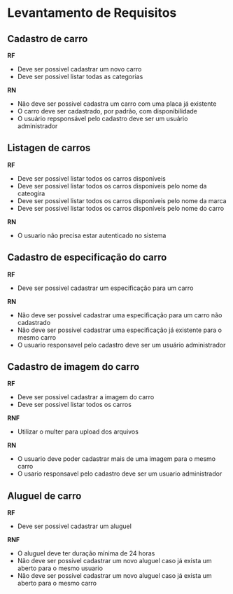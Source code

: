 # Levantamento de Requisitos

## Cadastro de carro

**RF**
- Deve ser possivel cadastrar um novo carro
- Deve ser possivel listar todas as categorias

**RN**
- Não deve ser possivel cadastra um carro com uma placa já existente 
- O carro deve ser cadastrado, por padrão, com disponibilidade
- O usuário repsponsável pelo cadastro deve ser um usuário administrador

## Listagen de carros

**RF**
- Deve ser possivel listar todos os carros disponíveis 
- Deve ser possivel listar todos os carros disponíveis pelo nome da cateogira
- Deve ser possivel listar todos os carros disponíveis pelo nome da marca 
- Deve ser possivel listar todos os carros disponíveis pelo nome do carro

**RN**
- O usuario não precisa estar autenticado no sistema

## Cadastro de especificação do carro

**RF**
- Deve ser possivel cadastrar um especificação para um carro

**RN**
- Não deve ser possivel cadastrar uma especificação para um carro não cadastrado
- Não deve ser possivel cadastrar uma especificação já existente para o mesmo carro
- O usuario responsavel pelo cadastro deve ser um usuário administrador

## Cadastro de imagem do carro

**RF**
- Deve ser possivel cadastrar a imagem do carro
- Deve ser possivel listar todos os carros

**RNF**
- Utilizar o multer para upload dos arquivos

**RN**
- O usuario deve poder cadastrar mais de uma imagem para o mesmo carro
- O usario responsavel pelo cadastro deve ser um usuario administrador 

## Aluguel de carro 

**RF**
- Deve ser possivel cadastrar um aluguel

**RNF**
- O aluguel deve ter duração mínima de 24 horas
- Não deve ser possivel cadastrar um novo aluguel caso já exista um aberto para o mesmo usuario
- Não deve ser possivel cadastrar um novo aluguel caso já exista um aberto para o mesmo carro




